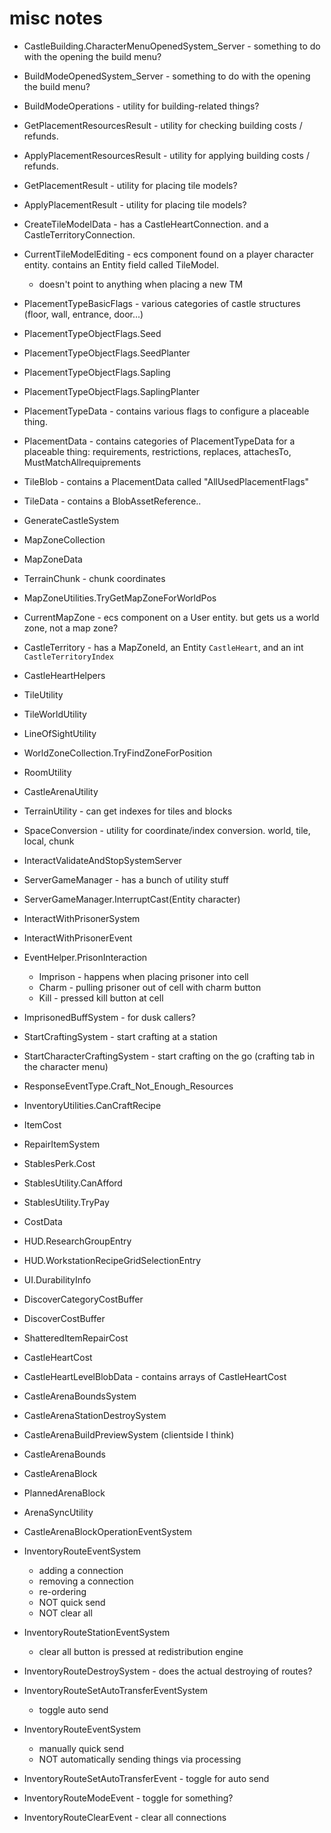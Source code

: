# misc notes

- CastleBuilding.CharacterMenuOpenedSystem_Server - something to do with the opening the build menu?
- BuildModeOpenedSystem_Server - something to do with the opening the build menu?

- BuildModeOperations - utility for building-related things?

- GetPlacementResourcesResult - utility for checking building costs / refunds.
- ApplyPlacementResourcesResult - utility for applying building costs / refunds.

- GetPlacementResult - utility for placing tile models?
- ApplyPlacementResult - utility for placing tile models?



- CreateTileModelData - has a CastleHeartConnection. and a CastleTerritoryConnection.

- CurrentTileModelEditing - ecs component found on a player character entity. contains an Entity field called TileModel.
  - doesn't point to anything when placing a new TM




- PlacementTypeBasicFlags - various categories of castle structures (floor, wall, entrance, door...)

- PlacementTypeObjectFlags.Seed
- PlacementTypeObjectFlags.SeedPlanter

- PlacementTypeObjectFlags.Sapling
- PlacementTypeObjectFlags.SaplingPlanter

- PlacementTypeData - contains various flags to configure a placeable thing.
- PlacementData - contains categories of PlacementTypeData for a placeable thing: requirements, restrictions, replaces, attachesTo, MustMatchAllrequiprements

- TileBlob - contains a PlacementData called "AllUsedPlacementFlags"
- TileData - contains a BlobAssetReference<TileBlob>..



- GenerateCastleSystem


- MapZoneCollection
- MapZoneData
- TerrainChunk - chunk coordinates

- MapZoneUtilities.TryGetMapZoneForWorldPos


- CurrentMapZone - ecs component on a User entity. but gets us a world zone, not a map zone?

- CastleTerritory - has a MapZoneId, an Entity `CastleHeart`, and an int `CastleTerritoryIndex`

- CastleHeartHelpers


- TileUtility
- TileWorldUtility


- LineOfSightUtility

- WorldZoneCollection.TryFindZoneForPosition

- RoomUtility

- CastleArenaUtility

- TerrainUtility - can get indexes for tiles and blocks

- SpaceConversion - utility for coordinate/index conversion. world, tile, local, chunk


- InteractValidateAndStopSystemServer


- ServerGameManager - has a bunch of utility stuff

- ServerGameManager.InterruptCast(Entity character)

- InteractWithPrisonerSystem
- InteractWithPrisonerEvent
- EventHelper.PrisonInteraction
  - Imprison - happens when placing prisoner into cell
  - Charm - pulling prisoner out of cell with charm button
  - Kill - pressed kill button at cell

- ImprisonedBuffSystem - for dusk callers?


- StartCraftingSystem - start crafting at a station
- StartCharacterCraftingSystem - start crafting on the go (crafting tab in the character menu)

- ResponseEventType.Craft_Not_Enough_Resources

- InventoryUtilities.CanCraftRecipe

- ItemCost

- RepairItemSystem

- StablesPerk.Cost
- StablesUtility.CanAfford
- StablesUtility.TryPay

- CostData

- HUD.ResearchGroupEntry
- HUD.WorkstationRecipeGridSelectionEntry
- UI.DurabilityInfo

- DiscoverCategoryCostBuffer
- DiscoverCostBuffer

- ShatteredItemRepairCost

- CastleHeartCost
- CastleHeartLevelBlobData - contains arrays of CastleHeartCost



- CastleArenaBoundsSystem
- CastleArenaStationDestroySystem
- CastleArenaBuildPreviewSystem (clientside I think)

- CastleArenaBounds
- CastleArenaBlock
- PlannedArenaBlock

- ArenaSyncUtility

- CastleArenaBlockOperationEventSystem


- InventoryRouteEventSystem
  - adding a connection
  - removing a connection
  - re-ordering
  - NOT quick send
  - NOT clear all

- InventoryRouteStationEventSystem
  - clear all button is pressed at redistribution engine

- InventoryRouteDestroySystem - does the actual destroying of routes?

- InventoryRouteSetAutoTransferEventSystem
  - toggle auto send

- InventoryRouteEventSystem
  - manually quick send
  - NOT automatically sending things via processing

- InventoryRouteSetAutoTransferEvent - toggle for auto send
- InventoryRouteModeEvent - toggle for something?
- InventoryRouteClearEvent - clear all connections


